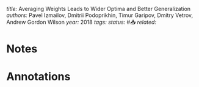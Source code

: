 *title:* Averaging Weights Leads to Wider Optima and Better Generalization
*authors:* Pavel Izmailov, Dmitrii Podoprikhin, Timur Garipov, Dmitry Vetrov, Andrew Gordon Wilson
*year:* 2018
*tags:* 
*status:* #📥
*related:*

# Notes 

# Annotations